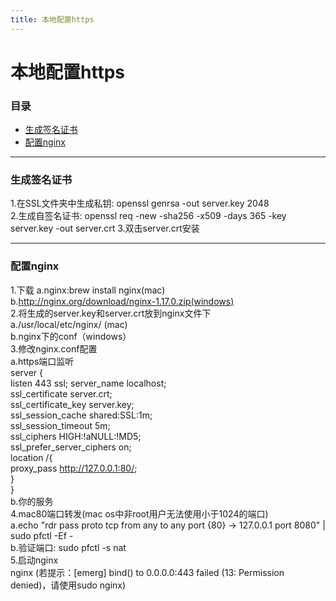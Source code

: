 ```yaml
---
title: 本地配置https
---
```


# 本地配置https

### 目录
+ [生成签名证书](#partI)
+ [配置nginx](#partII)

----------------------------------

### 生成签名证书    
1.在SSL文件夹中生成私钥: openssl genrsa -out server.key 2048     
2.生成自签名证书: openssl req -new -sha256 -x509 -days 365 -key server.key -out server.crt 
3.双击server.crt安装    

----------------------------------

### 配置nginx   
1.下载
  a.nginx:brew install nginx(mac)   
  b.http://nginx.org/download/nginx-1.17.0.zip(windows)   
2.将生成的server.key和server.crt放到nginx文件下   
  a./usr/local/etc/nginx/ (mac)   
  b.nginx下的conf（windows）  
3.修改nginx.conf配置    
  a.https端口监听   
     server {   
           listen       443 ssl; 
           server_name  localhost;   
           ssl_certificate      server.crt;  
           ssl_certificate_key  server.key;  
           ssl_session_cache    shared:SSL:1m;     
           ssl_session_timeout  5m;  
           ssl_ciphers  HIGH:!aNULL:!MD5;   
           ssl_prefer_server_ciphers  on;    
           location /{   
              proxy_pass http://127.0.0.1:80/;  
          }   
      }   
  b.你的服务      
4.mac80端口转发(mac os中非root用户无法使用小于1024的端口)     
  a.echo "rdr pass proto tcp from any to any port {80} -> 127.0.0.1 port 8080" | sudo pfctl -Ef -   
  b.验证端口: sudo pfctl -s nat   
5.启动nginx   
  nginx (若提示：[emerg] bind() to 0.0.0.0:443 failed (13: Permission denied)，请使用sudo nginx)    
  
  


       
